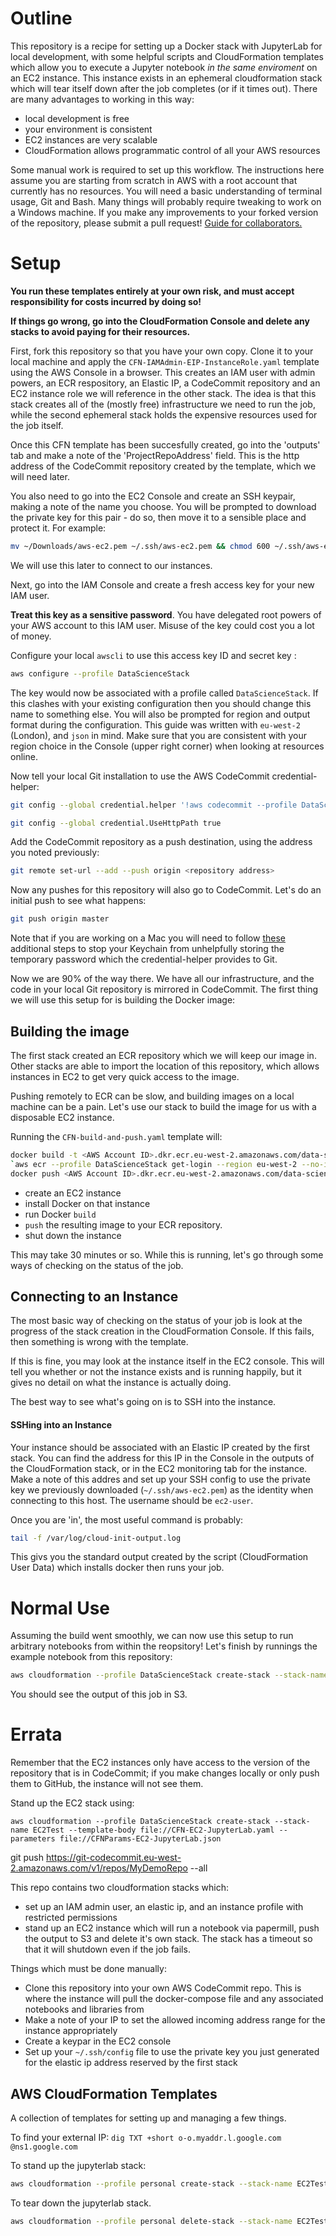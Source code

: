 # Outline

This repository is a recipe for setting up a Docker stack with JupyterLab for local development, with some helpful scripts and CloudFormation templates which allow you to execute a Jupyter notebook *in the same enviroment* on an EC2 instance. This instance exists in an ephemeral cloudformation stack which will tear itself down after the job completes (or if it times out). There are many advantages to working in this way:

* local development is free
* your environment is consistent
* EC2 instances are very scalable
* CloudFormation allows programmatic control of all your AWS resources

Some manual work is required to set up this workflow. The instructions here assume you are starting from scratch in AWS with a root account that currently has no resources. You will need a basic understanding of terminal usage, Git and Bash. Many things will probably require tweaking to work on a Windows machine. If you make any improvements to your forked version of the repository, please submit a pull request! [Guide for collaborators.]()

# Setup

**You run these templates entirely at your own risk, and must accept responsibility for costs incurred by doing so!**

**If things go wrong, go into the CloudFormation Console and delete any stacks to avoid paying for their resources.**

First, fork this repository so that you have your own copy. Clone it to your local machine and apply the `CFN-IAMAdmin-EIP-InstanceRole.yaml` template using the AWS Console in a browser. This creates an IAM user with admin powers, an ECR respository, an Elastic IP, a CodeCommit repository and an EC2 instance role we will reference in the other stack. The idea is that this stack creates all of the (mostly free) infrastructure we need to run the job, while the second ephemeral stack holds the expensive resources used for the job itself.

Once this CFN template has been succesfully created, go into the 'outputs' tab and make a note of the 'ProjectRepoAddress' field. This is the http address of the CodeCommit repository created by the template, which we will need later.

You also need to go into the EC2 Console and create an SSH keypair, making a note of the name you choose. You will be prompted to download the private key for this pair - do so, then move it to a sensible place and protect it. For example:

```bash
mv ~/Downloads/aws-ec2.pem ~/.ssh/aws-ec2.pem && chmod 600 ~/.ssh/aws-ec2.pem
```

We will use this later to connect to our instances.

Next, go into the IAM Console and create a fresh access key for your new IAM user. 

**Treat this key as a sensitive password**. You have delegated root powers of your AWS account to this IAM user. Misuse of the key could cost you a lot of money.

Configure your local `awscli` to use this access key ID and secret key :

```bash
aws configure --profile DataScienceStack
```

The key would now be associated with a profile called `DataScienceStack`. If this clashes with your existing configuration then you should change this name to something else. You will also be prompted for region and output format during the configuration. This guide was written with `eu-west-2` (London), and `json` in mind. Make sure that you are consistent with your region choice in the Console (upper right corner) when looking at resources online. 

Now tell your local Git installation to use the AWS CodeCommit credential-helper:

```bash
git config --global credential.helper '!aws codecommit --profile DataScienceStack credential-helper $@'
```
```bash
git config --global credential.UseHttpPath true
```

Add the CodeCommit repository as a push destination, using the address you noted previously:

```bash
git remote set-url --add --push origin <repository address>
```

Now any pushes for this repository will also go to CodeCommit. Let's do an initial push to see what happens:

```bash
git push origin master
```

Note that if you are working on a Mac you will need to follow [these](https://docs.aws.amazon.com/codecommit/latest/userguide/setting-up-https-unixes.html#setting-up-https-unixes-credential-helper) additional steps to stop your Keychain from unhelpfully storing the temporary password which the credential-helper provides to Git.

Now we are 90% of the way there. We have all our infrastructure, and the code in your local Git repository is mirrored in CodeCommit. The first thing we will use this setup for is building the Docker image:


## Building the image

The first stack created an ECR repository which we will keep our image in. Other stacks are able to import the location of this repository, which allows instances in EC2 to get very quick access to the image. 

Pushing remotely to ECR can be slow, and building images on a local machine can be a pain. Let's use our stack to build the image for us with a disposable EC2 instance.

Running the `CFN-build-and-push.yaml` template will:

```bash
docker build -t <AWS Account ID>.dkr.ecr.eu-west-2.amazonaws.com/data-science-stack .
`aws ecr --profile DataScienceStack get-login --region eu-west-2 --no-include-email`
docker push <AWS Account ID>.dkr.ecr.eu-west-2.amazonaws.com/data-science-stack
```

* create an EC2 instance
* install Docker on that instance
* run Docker `build`
* `push` the resulting image to your ECR repository.
* shut down the instance

This may take 30 minutes or so. While this is running, let's go through some ways of checking on the status of the job.

## Connecting to an Instance

The most basic way of checking on the status of your job is look at the progress of the stack creation in the CloudFormation Console. If this fails, then something is wrong with the template.

If this is fine, you may look at the instance itself in the EC2 console. This will tell you whether or not the instance exists and is running happily, but it gives no detail on what the instance is actually doing.

The best way to see what's going on is to SSH into the instance.

#### SSHing into an Instance

Your instance should be associated with an Elastic IP created by the first stack. You can find the address for this IP in the Console in the outputs of the CloudFormation stack, or in the EC2 monitoring tab for the instance. Make a note of this addres and set up your SSH config to use the private key we previously downloaded (`~/.ssh/aws-ec2.pem`) as the identity when connecting to this host. The username should be `ec2-user`.

Once you are 'in', the most useful command is probably:

```bash
tail -f /var/log/cloud-init-output.log
```

This givs you the standard output created by the script (CloudFormation User Data) which installs docker then runs your job.

# Normal Use

Assuming the build went smoothly, we can now use this setup to run arbitrary notebooks from within the reopsitory! Let's finish by runnings the example notebook from this repository:

```bash
aws cloudformation --profile DataScienceStack create-stack --stack-name EC2Test --template-body file://CFN-EC2-JupyterLab.yaml --parameters file://CFNParams-EC2-JupyterLab.json`
```

You should see the output of this job in S3.


# Errata

Remember that the EC2 instances only have access to the version of the repository that is in CodeCommit; if you make changes locally or only push them to GitHub, the instance will not see them. 

Stand up the EC2 stack using:

`aws cloudformation --profile DataScienceStack create-stack --stack-name EC2Test --template-body file://CFN-EC2-JupyterLab.yaml --parameters file://CFNParams-EC2-JupyterLab.json`

git push https://git-codecommit.eu-west-2.amazonaws.com/v1/repos/MyDemoRepo --all

This repo contains two cloudformation stacks which:

* set up an IAM admin user, an elastic ip, and an instance profile with restricted permissions
* stand up an EC2 instance which will run a notebook via papermill, push the output to S3 and delete it's own stack. The stack  has a timeout so that it will shutdown even if the job fails.

Things which must be done manually:

* Clone this repository into your own AWS CodeCommit repo. This is where the instance will pull the docker-compose file and any associated notebooks and libraries from
* Make a note of your IP to set the allowed incoming address range for the instance appropriately
* Create a keypar in the EC2 console
* Set up your `~/.ssh/config` file to use the private key you just generated for the elastic ip address reserved by the first stack

## AWS CloudFormation Templates

A collection of templates for setting up and managing a few things.

To find your external IP:
`dig TXT +short o-o.myaddr.l.google.com @ns1.google.com`

To stand up the jupyterlab stack:
```bash
aws cloudformation --profile personal create-stack --stack-name EC2Test --template-body file://EC2InstanceWithSecurityGroupSample.yaml --parameters file://EC2Parameters.json
```

To tear down the jupyterlab stack.
```bash
aws cloudformation --profile personal delete-stack --stack-name EC2Test
```
